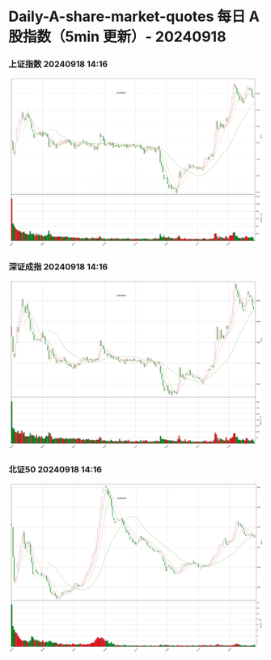 
# Daily-A-share-market-quotes 每日 A 股指数（5min 更新）- 20240918

### 上证指数 20240918 14:16
![](./fig/2024/9/20240918-sh000001.png)

### 深证成指 20240918 14:16
![](./fig/2024/9/20240918-sz399001.png)

### 北证50 20240918 14:16
![](./fig/2024/9/20240918-bj899050.png)
